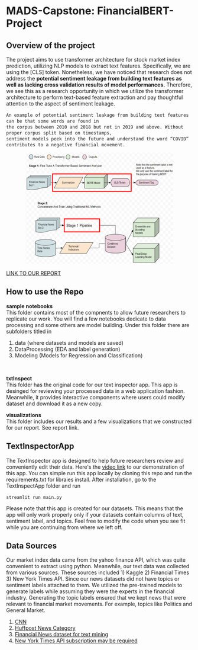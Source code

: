 # MADS-Capstone: FinancialBERT-Project

## Overview of the project
The project aims to use transformer architecture for stock market index prediction, utilizing NLP models to extract text features. Specifically, we are using the [CLS] token. Nonetheless, we have noticed that research does not address the <b> potential sentiment leakage from building text features as well as lacking cross validation results of model performances.</b> Therefore, we see this as a research opportunity in which we utilize the transformer architecture to perform text-based feature extraction and pay thoughtful attention to the aspect of sentiment leakage. 
```
An example of potential sentiment leakage from building text features can be that some words are found in 
the corpus between 2010 and 2018 but not in 2019 and above. Without proper corpus split based on timestamps, 
sentiment models peek into the future and understand the word “COVID” contributes to a negative financial movement.
```
<p align="center">
  <img src='visualizations/model_architecture.PNG' height=300px width=400px> </img>
</p>


[LINK TO OUR REPORT](https://drive.google.com/file/d/12Ceu-oVn9y0euJOsCV8bOmGvYbsjH1X6/view?usp=share_link)

## How to use the Repo
**sample notebooks**<br>
This folder contains most of the compnents to allow future researchers to replicate our work. You will find a few notebooks dedicate to data processing and some others are model building. Under this folder there are subfolders titled in 
1) data (where datasets and models are saved) <br>
2) DataProcessing (EDA and label generation) <br>
3) Modeling (Models for Regression and Classification)
<br>

**txtInspect**<br>
This folder has the original code for our text inspector app. This app is desinged for reviewing your processed data in a web application fashion. Meanwhile, it provides interactive components where users could modify dataset and download it as a new copy.
<br>

**visualizations**<br>
This folder includes our results and a few visualizations that we constructed for our report. See report link.


## TextInspectorApp
The TextInspector app is designed to help future researchers review and conveniently edit their data. Here's the [video link](https://youtu.be/xK3TeFHRbTs) to our demonstration of this app. You can simple run this app locally by cloning this repo and run the requirements.txt for libraies install. After installation, go to the TextInspectApp folder and run
```
streamlit run main.py
```
Please note that this app is created for our datasets. This means that the app will only work properly only if your datasets contain columns of text, sentiment label, and topics. Feel free to modify the code when you see fit while you are continuing from where we left off.

## Data Sources 
Our market index data came from the yahoo finance API, which was quite convenient to extract using python. Meanwhile, our text data was collected from various sources. These sources included 1) Kaggle 2) Financial Times 3) New York Times API. Since our news datasets did not have topics or sentiment labels attached to them. We utilized the pre-trained models to generate labels while assuming they were the experts in the financial industry. Generating the topic labels ensured that we kept news that were relevant to financial market movements. For example, topics like Politics and General Market.
1) [CNN](https://data.world/opensnippets/cnn-news-dataset) 
2) [Huffpost News Category](https://www.kaggle.com/datasets/rmisra/news-category-dataset)
3) [Financial News dataset for text mining](https://zenodo.org/record/5569113#.ZCUbfHZBwaa)
4) [New York Times API subscription may be required](https://developer.nytimes.com/apis)
